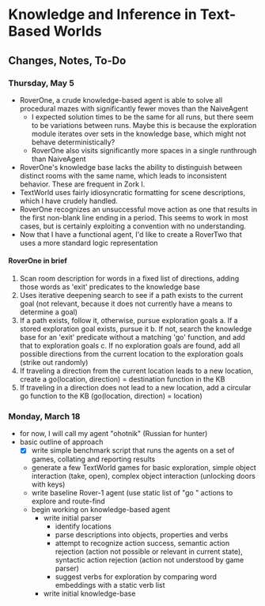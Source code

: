 # Knowledge and Inference in Text-Based Worlds

## Changes, Notes, To-Do

### Thursday, May 5

- RoverOne, a crude knowledge-based agent is able to solve all
  procedural mazes with significantly fewer moves than the NaiveAgent
  - I expected solution times to be the same for all runs, but there
    seem to be variations between runs. Maybe this is because the
    exploration module iterates over sets in the knowledge base, which
    might not behave deterministically?
  - RoverOne also visits significantly more spaces in a single
    runthrough than NaiveAgent
- RoverOne's knowledge base lacks the ability to distinguish between
  distinct rooms with the same name, which leads to inconsistent
  behavior. These are frequent in Zork I.
- TextWorld uses fairly idiosyncratic formatting for scene descriptions,
  which I have crudely handled.
- RoverOne recognizes an unsuccessful move action as one that results in
  the first non-blank line ending in a period. This seems to work in
  most cases, but is certainly exploiting a convention with no
  understanding.
- Now that I have a functional agent, I'd like to create a RoverTwo that
  uses a more standard logic representation

#### RoverOne in brief

1. Scan room description for words in a fixed list of directions, adding
   those words as 'exit' predicates to the knowledge base
2. Uses iterative deepening search to see if a path exists to the
   current goal (not relevant, because it does not currently have a
   means to determine a goal)
3. If a path exists, follow it, otherwise, pursue exploration goals
   a. If a stored exploration goal exists, pursue it
   b. If not, search the knowledge base for an 'exit' predicate without
   a matching 'go' function, and add that to exploration goals
   c. If no exploration goals are found, add all possible directions
   from the current location to the exploration goals (strike out
   randomly)
4. If traveling a direction from the current location leads to a new
   location, create a go(location, direction) = destination function in
   the KB
5. If traveling in a direction does not lead to a new location, add a
   circular go function to the KB (go(location, direction) = location)


### Monday, March 18

- for now, I will call my agent "ohotnik" (Russian for hunter)
- basic outline of approach
  - [x] write simple benchmark script that runs the agents on a set of
    games, collating and reporting results
  - generate a few TextWorld games for basic exploration, simple object
    interaction (take, open), complex object interaction (unlocking
    doors with keys)
  - write baseline Rover-1 agent (use static list of "go <direction>"
    actions to explore and route-find
  - begin working on knowledge-based agent
    - write initial parser
      - identify locations
      - parse descriptions into objects, properties and verbs
      - attempt to recognize action success, semantic action rejection
        (action not possible or relevant in current state), syntactic
        action rejection (action not understood by game parser)
      - suggest verbs for exploration by comparing word embeddings with
        a static verb list
    - write initial knowledge-base 
    

